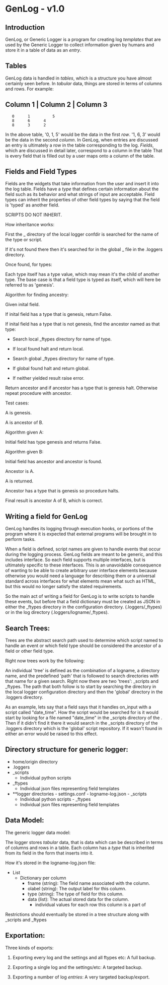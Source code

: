 # GenLog - v1.0 #

## Introduction ##

GenLog, or Generic Logger is a program for creating log *templates* that are 
used by the Generic Logger to collect information given by humans and store it 
in a table of data as an *entry*.

## Tables ##

GenLog data is handled in *tables*, which is a structure you have almost 
certainly seen before. In *tabular* data, things are stored in terms of columns
and rows. For example:

Column 1 | Column 2 | Column 3
------------------------------
       0   	  1   	     5
       8	  6	     4
       8	  3	     2

In the above table, '0, 1, 5' would be the data in the first *row*. '1, 6, 3'
would be the data in the second *column*. In GenLog, when entries are discussed
an entry is ultimately a row in the table corresponding to the log. *Fields*,
which are discussed in detail later, correspond to a column in the table That is
every field that is filled out by a user maps onto a column of the table.

## Fields and Field Types ##

Fields are the widgets that take information from the user and insert it into the
log table. Fields have a *type* that defines certain information about the field
such as its behavior and what strings of input are acceptable. Field types can
inherit the properties of other field types by saying that the field is 'typed'
as another field.

SCRIPTS DO NOT INHERIT.

How inheritance works:

First the _<name> directory of the local logger confdir is searched for the name 
of the type or script.

If it's not found there then it's searched for in the global _<name> file in the 
.loggers directory.

Once found, for types:

Each type itself has a type value, which may mean it's the child of another type.
The base case is that a field type is typed as itself, which will here be referred
to as 'genesis'.

Algorithm for finding ancestry:

Given inital field.

If inital field has a type that is genesis, return False.

If inital field has a type that is not genesis, find the ancestor
named as that type: 

- Search local _ftypes directory for name of type.

- If local found halt and return local.

- Search global _ftypes directory for name of type.

- If global found halt and return global.

- If neither yielded result raise error. 

Return ancestor and if ancestor has a type that is genesis halt.
Otherwise repeat procedure with ancestor.

Test cases:

A is genesis.

A is ancestor of B.

Algorithm given A:

Initial field has type genesis and returns False.

Algorithm given B:

Initial field has ancestor and ancestor is found.

Ancestor is A.

A is returned.

Ancestor has a type that is genesis so procedure halts.

Final result is ancestor A of B, which is correct.


## Writing a field for GenLog ##

GenLog handles its logging through execution hooks, or portions of the program 
where it is expected that external programs will be brought in to perform tasks.

When a field is defined, script names are given to handle events that occur 
during the logging process. GenLog fields are meant to be generic, and this 
includes interface. So each field supports multiple interfaces, but is ultimately
specific to these interfaces. This is an unavoidable consequence of wanting to be
able to create arbitrary user interface elements because otherwise you would need
a language for describing them or a universal standard across interfaces for what
elements mean what such as HTML, but this would no longer satisfy the stated 
requirements.

So the main act of writing a field for GenLog is to write scripts to handle these
events, but before that a field dictionary must be created as JSON in either the
_ftypes directory in the configuration directory. (.loggers/_ftypes) or in the log
directory (.loggers/logname/_ftypes).


## Search Trees: ##

Trees are the abstract search path used to determine which script named to handle
an event or which field type should be considered the ancestor of a field or 
other field type.

Right now trees work by the following:

An individual 'tree' is defined as the combination of a logname, a directory name, 
and the predefined 'path' that is followed to search directories with that name 
for a given search. Right now there are two 'trees': _scripts and _ftypes. The 
path that both follow is to start by searching the directory in the local 
logger configuration directory and then the 'global' directory in the .loggers 
directory.

As an example, lets say that a field says that it handles on_input with a 
script called "date_time". How the script would be searched for is it would
start by looking for a file named "date_time" in the _scripts directory of
the <logname>. Then if it didn't find it there it would search in the _scripts
directory of the .loggers directory which is the 'global' script repository.
If it wasn't found in either an error would be raised to this effect.

## Directory structure for generic logger: ##
 - home/origin directory
  - .loggers
   - _scripts
     - Individual python scripts 
   - _ftypes
     - Individual json files representing field templates
   - **logger directories
    - settings.conf
    - logname-log.json
    - _scripts
      - Individual python scripts
    - _ftypes
      - Individual json files representing field templates

## Data Model: ##

The generic logger data model:

The logger stores *tabular* data, that is data which can be described in terms of
columns and rows in a table. Each column has a *type* that is inherited from its
field in the form that inserts into it.

How it's stored in the logname-log.json file:

- List
  - Dictionary per column
    - fname (string): The field name associated with the column.
    - olabel (string): The output label for this column.
    - type (string): The type of field for this column.
    - data (list): The actual stored data for the column.
      - individual values for each row this column is a part of 

Restrictions should eventually be stored in a tree structure along with _scripts and _ftypes 


## Exportation: ##

Three kinds of exports:

1. Exporting every log and the settings and all ftypes etc: A full backup.

2. Exporting a single log and the settings/etc: A targeted backup.

3. Exporting a number of log *entries*: A very targeted backup/export.
